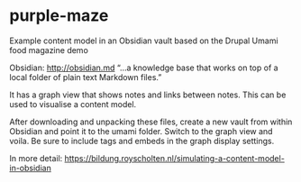# purple-maze
Example content model in an Obsidian vault based on the Drupal Umami food magazine demo

Obsidian: http://obsidian.md “…a knowledge base that works on top of
a local folder of plain text Markdown files.”

It has a graph view that shows notes and links between notes. This can be used to visualise a content model.

After downloading and unpacking these files, create a new vault from within Obsidian and point it to the umami folder.
Switch to the graph view and voila. Be sure to include tags and embeds in the graph display settings.

In more detail: https://bildung.royscholten.nl/simulating-a-content-model-in-obsidian
